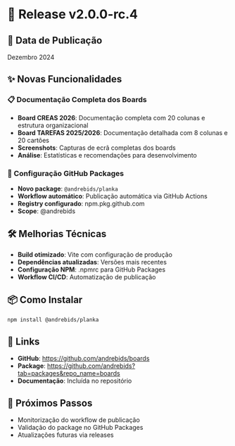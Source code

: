 # 🚀 Release v2.0.0-rc.4

## 📅 Data de Publicação
Dezembro 2024

## ✨ Novas Funcionalidades

### 📋 Documentação Completa dos Boards
- **Board CREAS 2026**: Documentação completa com 20 colunas e estrutura organizacional
- **Board TAREFAS 2025/2026**: Documentação detalhada com 8 colunas e 20 cartões
- **Screenshots**: Capturas de ecrã completas dos boards
- **Análise**: Estatísticas e recomendações para desenvolvimento

### 🔧 Configuração GitHub Packages
- **Novo package**: `@andrebids/planka`
- **Workflow automático**: Publicação automática via GitHub Actions
- **Registry configurado**: npm.pkg.github.com
- **Scope**: @andrebids

## 🛠️ Melhorias Técnicas
- **Build otimizado**: Vite com configuração de produção
- **Dependências atualizadas**: Versões mais recentes
- **Configuração NPM**: .npmrc para GitHub Packages
- **Workflow CI/CD**: Automatização de publicação

## 📦 Como Instalar

```bash
npm install @andrebids/planka
```

## 🔗 Links
- **GitHub**: https://github.com/andrebids/boards
- **Package**: https://github.com/andrebids?tab=packages&repo_name=boards
- **Documentação**: Incluída no repositório

## 🎯 Próximos Passos
- Monitorização do workflow de publicação
- Validação do package no GitHub Packages
- Atualizações futuras via releases
